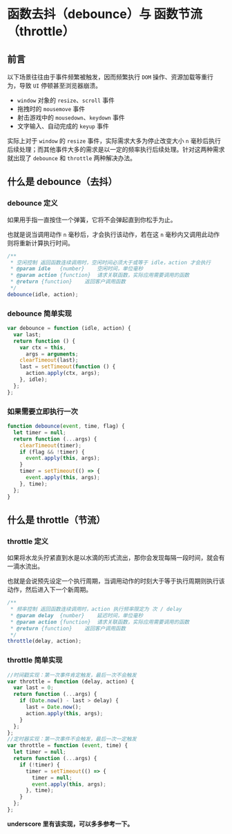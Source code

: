 # 函数去抖（debounce）与 函数节流（throttle）

## 前言

以下场景往往由于事件频繁被触发，因而频繁执行 `DOM` 操作、资源加载等重行为，导致 `UI` 停顿甚至浏览器崩溃。

- `window` 对象的 `resize`、`scroll` 事件
- 拖拽时的 `mousemove` 事件
- 射击游戏中的 `mousedown`、`keydown` 事件
- 文字输入、自动完成的 `keyup` 事件

实际上对于 `window` 的 `resize` 事件，实际需求大多为停止改变大小 `n` 毫秒后执行后续处理；而其他事件大多的需求是以一定的频率执行后续处理。针对这两种需求就出现了 `debounce` 和 `throttle` 两种解决办法。

## 什么是 debounce（去抖）

### debounce 定义

如果用手指一直按住一个弹簧，它将不会弹起直到你松手为止。

也就是说当调用动作 `n` 毫秒后，才会执行该动作，若在这 `n` 毫秒内又调用此动作则将重新计算执行时间。

```js
/**
 * 空闲控制 返回函数连续调用时，空闲时间必须大于或等于 idle，action 才会执行
 * @param idle   {number}    空闲时间，单位毫秒
 * @param action {function}  请求关联函数，实际应用需要调用的函数
 * @return {function}    返回客户调用函数
 */
debounce(idle, action);
```

### debounce 简单实现

```js
var debounce = function (idle, action) {
  var last;
  return function () {
    var ctx = this,
      args = arguments;
    clearTimeout(last);
    last = setTimeout(function () {
      action.apply(ctx, args);
    }, idle);
  };
};
```

### 如果需要立即执行一次

```js
function debounce(event, time, flag) {
  let timer = null;
  return function (...args) {
    clearTimeout(timer);
    if (flag && !timer) {
      event.apply(this, args);
    }
    timer = setTimeout(() => {
      event.apply(this, args);
    }, time);
  };
}
```

## 什么是 throttle（节流）

### throttle 定义

如果将水龙头拧紧直到水是以水滴的形式流出，那你会发现每隔一段时间，就会有一滴水流出。

也就是会说预先设定一个执行周期，当调用动作的时刻大于等于执行周期则执行该动作，然后进入下一个新周期。

```js
/**
 * 频率控制 返回函数连续调用时，action 执行频率限定为 次 / delay
 * @param delay  {number}    延迟时间，单位毫秒
 * @param action {function}  请求关联函数，实际应用需要调用的函数
 * @return {function}    返回客户调用函数
 */
throttle(delay, action);
```

### throttle 简单实现

```js
//时间戳实现：第一次事件肯定触发，最后一次不会触发
var throttle = function (delay, action) {
  var last = 0;
  return function (...args) {
    if (Date.now() - last > delay) {
      last = Date.now();
      action.apply(this, args);
    }
  };
};
//定时器实现：第一次事件不会触发，最后一次一定触发
var throttle = function (event, time) {
  let timer = null;
  return function (...args) {
    if (!timer) {
      timer = setTimeout(() => {
        timer = null;
        event.apply(this, args);
      }, time);
    }
  };
};
```

**underscore 里有该实现，可以多多参考一下。**
